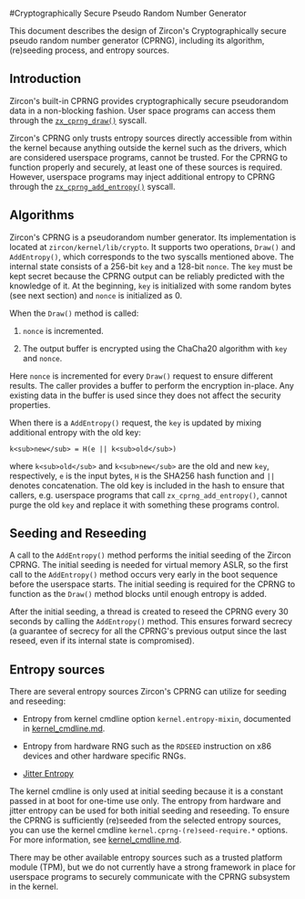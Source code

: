 #Cryptographically Secure Pseudo Random Number Generator

This document describes the design of Zircon's Cryptographically secure pseudo
random number generator (CPRNG), including its algorithm, (re)seeding process,
and entropy sources.

## Introduction

Zircon's built-in CPRNG provides cryptographically secure pseudorandom data in a
non-blocking fashion. User space programs can access them through the
[`zx_cprng_draw()`](reference/syscalls/cprng_draw.md) syscall.

Zircon's CPRNG only trusts entropy sources directly accessible from within the
kernel because anything outside the kernel such as the drivers, which are
considered userspace programs, cannot be trusted. For the CPRNG to function
properly and securely, at least one of these sources is required. However,
userspace programs may inject additional entropy to CPRNG through the
[`zx_cprng_add_entropy()`](reference/syscalls/cprng_add_entropy.md)
syscall.


## Algorithms

Zircon's CPRNG is a pseudorandom number generator. Its implementation is located
at `zircon/kernel/lib/crypto`. It supports two operations, `Draw()` and
`AddEntropy()`, which corresponds to the two syscalls mentioned above. The
internal state consists of a 256-bit `key` and a 128-bit `nonce`. The `key` must
be kept secret because the CPRNG output can be reliably predicted with the
knowledge of it. At the beginning, `key` is initialized with some random bytes
(see next section) and `nonce` is initialized as 0.

When the `Draw()` method is called:

1. `nonce` is incremented.

1. The output buffer is encrypted using the ChaCha20 algorithm with `key` and
`nonce`.

Here `nonce` is incremented for every `Draw()` request to ensure different
results. The caller provides a buffer to perform the encryption in-place. Any
existing data in the buffer is used since they does not affect the security
properties.

When there is a `AddEntropy()` request, the `key` is updated by mixing
additional entropy with the old key:

```
k<sub>new</sub> = H(e || k<sub>old</sub>)
```

where `k<sub>old</sub>` and `k<sub>new</sub>` are the old and new `key`,
respectively, `e` is the input bytes, `H` is the SHA256 hash function and `||`
denotes concatenation. The old key is included in the hash to ensure that
callers, e.g. userspace programs that call `zx_cprng_add_entropy()`, cannot
purge the old `key` and replace it with something these programs control.

## Seeding and Reseeding

A call to the `AddEntropy()` method performs the initial seeding of the Zircon
CPRNG. The initial seeding is needed for virtual memory ASLR, so the first call
to the `AddEntropy()` method occurs very early in the boot sequence before the
userspace starts. The initial seeding is required for the CPRNG to function as
the `Draw()` method blocks until enough entropy is added.

After the initial seeding, a thread is created to reseed the CPRNG every 30
seconds by calling the `AddEntropy()` method. This ensures forward secrecy (a
guarantee of secrecy for all the CPRNG's previous output since the last reseed,
even if its internal state is compromised).

## Entropy sources

There are several entropy sources Zircon's CPRNG can utilize for seeding and
reseeding:

* Entropy from kernel cmdline option `kernel.entropy-mixin`, documented in
[kernel\_cmdline.md](reference/kernel/kernel_cmdline.md).

* Entropy from hardware RNG such as the `RDSEED` instruction on x86 devices and
other hardware specific RNGs.

* [Jitter Entropy](concepts/kernel/jitterentropy/README.md)

The kernel cmdline is only used at initial seeding because it is a constant
passed in at boot for one-time use only. The entropy from hardware and jitter
entropy can be used for both initial seeding and reseeding. To ensure the CPRNG
is sufficiently (re)seeded from the selected entropy sources, you can use the
kernel cmdline `kernel.cprng-(re)seed-require.*` options. For more information,
see [kernel_cmdline.md](reference/kernel/kernel_cmdline.md).

There may be other available entropy sources such as a trusted platform module
(TPM), but we do not currently have a strong framework in place for userspace
programs to securely communicate with the CPRNG subsystem in the kernel.


